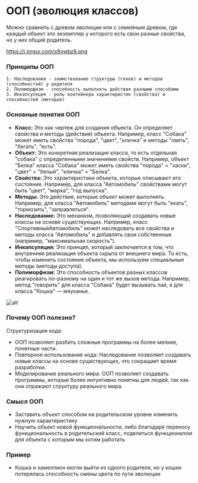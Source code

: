 # ООП (эволюция классов)

Можно сравнить с древом эволюции или с семейным древом, где каждый объект это
экземпляр у которого есть свои разные свойства, но у них общий родитель.

https://i.imgur.com/x8ywbz8.png

### Принципы ООП
```
1. Наследования - заимствование структуры (генов) и методов (способностей) у родителя
2. Полиморфизм - способность выполнять действия разными способами 
3. Инкапсуляция - роль контейнера характиристик (свойства) и способностей (методов) 
```
### Основные понятия ООП

* **Класс:** Это как чертеж для создания объекта. Он определяет свойства и методы (действия) объекта. Например, класс "Собака" может иметь свойства "порода", "цвет", "кличка" и методы "лаять", "бегать", "есть". 
* **Объект:** Это конкретная реализация класса, то есть отдельная "собака" с определенными значениями свойств. Например, объект "Белка" класса "Собака" может иметь свойства "порода" = "хаски", "цвет" = "белый", "кличка" = "Белка".
* **Свойства:** Это характеристики объекта, которые описывают его состояние. Например, для класса "Автомобиль" свойствами могут быть "цвет", "марка", "год выпуска".
* **Методы:** Это действия, которые объект может выполнять. Например, для класса "Автомобиль" методами могут быть "ехать", "тормозить", "заправляться".
* **Наследование:** Это механизм, позволяющий создавать новые классы на основе существующих. Например, класс "СпортивныйАвтомобиль" может наследовать все свойства и методы класса "Автомобиль" и добавлять свои собственные (например, "максимальная скорость").
* **Инкапсуляция:** Это принцип, который заключается в том, что внутренняя реализация объекта скрыта от внешнего мира. То есть, чтобы изменить состояние объекта, мы используем специальные методы (методы доступа).
* **Полиморфизм:** Это способность объектов разных классов реагировать по-разному на один и тот же вызов метода. Например, метод "говорить" для класса "Собака" будет вызывать лай, а для класса "Кошка" — мяуканье.

![alt](https://imgur.com/reQUQXh)

### Почему ООП полезно?
Структуризация кода: 
- ООП позволяет разбить сложные программы на более мелкие, понятные части.
- Повторное использование кода: Наследование позволяет создавать новые классы на основе существующих, что сокращает время разработки.
- Моделирование реального мира: ООП позволяет создавать программы, которые более интуитивно понятны для людей, так как они отражают структуру реального мира.

### Смысл ООП
* Заставить объект способом на родительском уровне изменить нужную характеристику
* Научить объект новой функциональности, либо благодаря переносу функциональность в родительский класс, поделиться функционалом для объекта с которым мы хотим работать

### Пример
* Кошка и хамеллион могли выйти из одного родителя, но у кошки потерялась способность смены цвета по пути эволюции
